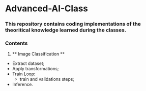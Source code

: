 # Advanced-AI-Class
### This repository contains coding implementations of the theoritical knowledge learned during the classes. 

### Contents
1. ** Image Classification **
  - Extract dataset;
  - Apply transformations;
  - Train Loop:
    - train and validations steps;
  - Inference.
